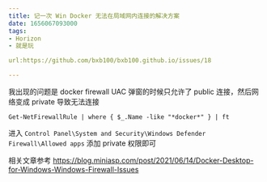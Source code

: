 ```yaml
---
title: 记一次 Win Docker 无法在局域网内连接的解决方案
date: 1656067093000
tags:
- Horizon
- 就是玩

url:https://github.com/bxb100/bxb100.github.io/issues/18

---
```

我出现的问题是 docker firewall UAC 弹窗的时候只允许了 public 连接，然后网络变成 private 导致无法连接

```shell
Get-NetFirewallRule | where { $_.Name -like "*docker*" } | ft
```

进入 `Control Panel\System and Security\Windows Defender Firewall\Allowed apps` 添加 private 权限即可

相关文章参考
https://blog.miniasp.com/post/2021/06/14/Docker-Desktop-for-Windows-Windows-Firewall-Issues